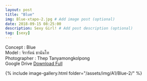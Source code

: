 ```yaml
---
layout: post
title: "Blue"
img: Blue-xtapo-2.jpg # Add image post (optional)
date: 2018-09-15 08:25:00
description: Sexy Girl! # Add post description (optional)
tag: [sexy]
---
```

Concept : Blue  
Model : จิรารัตน์ ชานันโท  
Photographer : Thep Tanyamongkolpong     
Google Drive [Download Full](http://gestyy.com/e0Gw0L)


{% include image-gallery.html folder="/assets/img/A1/Blue-2/" %}
